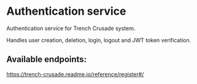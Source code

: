 # Authentication service #

Authentication service for Trench Crusade system.

Handles user creation, deletion, login, logout and JWT token verification.

## Available endpoints: ##

https://trench-crusade.readme.io/reference/register#/